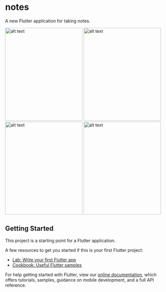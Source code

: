 # notes

A new Flutter application for taking notes.

<img src="https://github.com/shawon5ice/notes/raw/master/screenshots/no%20notes.jpg" alt="alt text" style="width:250;height:300;">
<img src="https://github.com/shawon5ice/notes/raw/master/screenshots/add%20note.jpg" alt="alt text" style="width:250;height:300;">
<img src="https://github.com/shawon5ice/notes/raw/master/screenshots/grid%20view.jpg" alt="alt text" style="width:250;height:300">
<img src="https://github.com/shawon5ice/notes/raw/master/screenshots/list%20view.jpg" alt="alt text" style="width:250;height:300;">

## Getting Started

This project is a starting point for a Flutter application.

A few resources to get you started if this is your first Flutter project:

- [Lab: Write your first Flutter app](https://flutter.dev/docs/get-started/codelab)
- [Cookbook: Useful Flutter samples](https://flutter.dev/docs/cookbook)

For help getting started with Flutter, view our
[online documentation](https://flutter.dev/docs), which offers tutorials,
samples, guidance on mobile development, and a full API reference.
